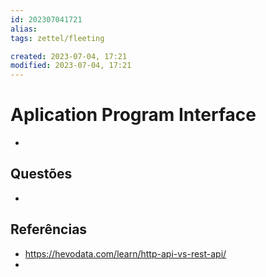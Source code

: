 ```yaml
---
id: 202307041721
alias: 
tags: zettel/fleeting

created: 2023-07-04, 17:21
modified: 2023-07-04, 17:21
---
```

# Aplication Program Interface
<!-- Main content of my thoughts really -->

- 

## Questões
<!-- What remains for you to consider? --> 

- 

## Referências
<!-- Links to pages not referenced in the content -->

- https://hevodata.com/learn/http-api-vs-rest-api/
- 
